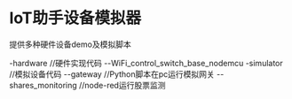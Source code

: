 # IoT助手设备模拟器

提供多种硬件设备demo及模拟脚本

-hardware //硬件实现代码
--WiFi_control_switch_base_nodemcu
-simulator //模拟设备代码
--gateway //Python脚本在pc运行模拟网关
--shares_monitoring //node-red运行股票监测